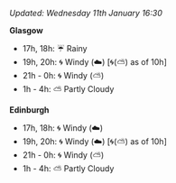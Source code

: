 *Updated: Wednesday 11th January 16:30*

**Glasgow**

* 17h, 18h: :umbrella: Rainy
* 19h, 20h: :cyclone: Windy (:cloud:) [:cyclone:(:partly_sunny:) as of 10h]
* 21h - 0h: :cyclone: Windy (:partly_sunny:)
* 1h - 4h: :partly_sunny: Partly Cloudy

**Edinburgh**

* 17h, 18h: :cyclone: Windy (:cloud:)
* 19h, 20h: :cyclone: Windy (:cloud:) [:cyclone:(:partly_sunny:) as of 10h]
* 21h - 0h: :cyclone: Windy (:partly_sunny:)
* 1h - 4h: :partly_sunny: Partly Cloudy

